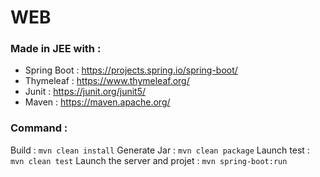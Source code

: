 # WEB

### Made in JEE with :
  - Spring Boot : https://projects.spring.io/spring-boot/
  - Thymeleaf : https://www.thymeleaf.org/
  - Junit : https://junit.org/junit5/
  - Maven : https://maven.apache.org/
  
### Command :
Build : `mvn clean install`
Generate Jar : `mvn clean package`
Launch test : `mvn clean test`
Launch the server and projet : `mvn spring-boot:run`
 

